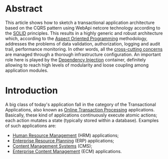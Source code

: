 # Abstract

This article shows how to sketch a transactional application architecture based on the CQRS pattern using WebApi netcore technology according to the [SOLID](https://en.wikipedia.org/wiki/SOLID) principles. This results in a highly generic and robust architecture which, according to the [Aspect Oriented Programming](https://en.wikipedia.org/wiki/Aspect-oriented_programming) methodology, addresses the problems of data validation, authorization, logging and audit trail, performance monitoring. In other words, all the [cross-cutting concerns](https://en.wikipedia.org/wiki/Cross-cutting_concern) are managed through a thorough infrastructure configuration. An important role here is played by the [Dependency Injection](https://en.wikipedia.org/wiki/Dependency_injection) container, definitely allowing to reach high levels of modularity and loose coupling among application modules.

# Introduction

A big class of today's application fall in the category of the Transactional Applications, also known as [Online Transaction Processing](https://en.wikipedia.org/wiki/Online_transaction_processing) applications. Basically, these kind of applications continuously execute atomic actions; each action mutates a state (typically stored within a database). Examples of such applications are:

* [Human Resource Management](https://en.wikipedia.org/wiki/Human_resource_management) (HRM) applications;
* [Enterprise Resource Planning](https://en.wikipedia.org/wiki/Enterprise_resource_planning) (ERP) applications;
* [Content Management Systems](https://en.wikipedia.org/wiki/Content_management_system) (CMS);
* [Enterprise Content Management](https://en.wikipedia.org/wiki/Enterprise_content_management) (ECM) applications.
